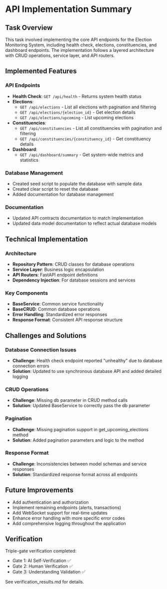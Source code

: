 # API Implementation Summary

## Task Overview
This task involved implementing the core API endpoints for the Election Monitoring System, including health check, elections, constituencies, and dashboard endpoints. The implementation follows a layered architecture with CRUD operations, service layer, and API routers.

## Implemented Features

### API Endpoints
- **Health Check**: `GET /api/health` - Returns system health status
- **Elections**:
  - `GET /api/elections` - List all elections with pagination and filtering
  - `GET /api/elections/{election_id}` - Get election details
  - `GET /api/elections/upcoming` - List upcoming elections
- **Constituencies**:
  - `GET /api/constituencies` - List all constituencies with pagination and filtering
  - `GET /api/constituencies/{constituency_id}` - Get constituency details
- **Dashboard**:
  - `GET /api/dashboard/summary` - Get system-wide metrics and statistics

### Database Management
- Created seed script to populate the database with sample data
- Created clear script to reset the database
- Added documentation for database management

### Documentation
- Updated API contracts documentation to match implementation
- Updated data model documentation to reflect actual database models

## Technical Implementation

### Architecture
- **Repository Pattern**: CRUD classes for database operations
- **Service Layer**: Business logic encapsulation
- **API Routers**: FastAPI endpoint definitions
- **Dependency Injection**: For database sessions and services

### Key Components
- **BaseService**: Common service functionality
- **BaseCRUD**: Common database operations
- **Error Handling**: Standardized error responses
- **Response Format**: Consistent API response structure

## Challenges and Solutions

### Database Connection Issues
- **Challenge**: Health check endpoint reported "unhealthy" due to database connection errors
- **Solution**: Updated to use synchronous database API and added detailed logging

### CRUD Operations
- **Challenge**: Missing db parameter in CRUD method calls
- **Solution**: Updated BaseService to correctly pass the db parameter

### Pagination
- **Challenge**: Missing pagination support in get_upcoming_elections method
- **Solution**: Added pagination parameters and logic to the method

### Response Format
- **Challenge**: Inconsistencies between model schemas and service responses
- **Solution**: Standardized response format across all endpoints

## Future Improvements
- Add authentication and authorization
- Implement remaining endpoints (alerts, transactions)
- Add WebSocket support for real-time updates
- Enhance error handling with more specific error codes
- Add comprehensive logging throughout the application

## Verification
Triple-gate verification completed:
- Gate 1: AI Self-Verification ✅
- Gate 2: Human Verification ✅
- Gate 3: Understanding Validation ✅

See verification_results.md for details.